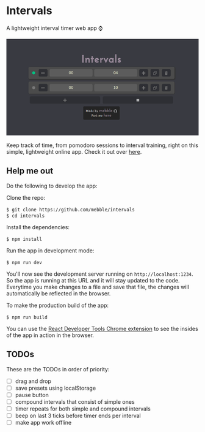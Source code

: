 # Intervals
A lightweight interval timer web app :watch:

![App screenshot](docs/screenshot.png)

Keep track of time, from pomodoro sessions to interval training, right on this simple, lightweight online app. Check it out over [here](https://mebble.github.io/intervals).

## Help me out
Do the following to develop the app:

Clone the repo:
```
$ git clone https://github.com/mebble/intervals
$ cd intervals
```

Install the dependencies:
```
$ npm install
```

Run the app in development mode:
```
$ npm run dev
```
You'll now see the development server running on `http://localhost:1234`. So the app is running at this URL and it will stay updated to the code. Everytime you make changes to a file and save that file, the changes will automatically be reflected in the browser.

To make the production build of the app:
```
$ npm run build
```

You can use the [React Developer Tools Chrome extension](https://chrome.google.com/webstore/detail/react-developer-tools/fmkadmapgofadopljbjfkapdkoienihi?hl=en) to see the insides of the app in action in the browser.

## TODOs
These are the TODOs in order of priority:
- [ ] drag and drop
- [ ] save presets using localStorage
- [ ] pause button
- [ ] compound intervals that consist of simple ones
- [ ] timer repeats for both simple and compound intervals
- [ ] beep on last 3 ticks before timer ends per interval
- [ ] make app work offline
